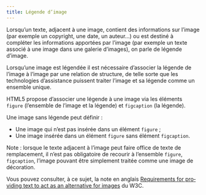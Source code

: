 ```yaml
---
title: Légende d’image
---
```


Lorsqu’un texte, adjacent à une image, contient des informations sur l’image (par exemple un copyright, une date, un auteur…) ou est destiné à compléter les informations apportées par l’image (par exemple un texte associé à une image dans une galerie d’images), on parle de légende d’image.

Lorsqu’une image est légendée il est nécessaire d’associer la légende de l’image à l’image par une relation de structure, de telle sorte que les technologies d’assistance puissent traiter l’image et sa légende comme un ensemble unique.

HTML5 propose d’associer une légende à une image via les éléments `figure` (l’ensemble de l’image et la légende) et `figcaption` (la légende).

Une image sans légende peut définir :

- Une image qui n’est pas insérée dans un élément `figure` ;
- Une image insérée dans un élément `figure` sans élément `figcaption`.

Note : lorsque le texte adjacent à l’image peut faire office de texte de remplacement, il n’est pas obligatoire de recourir à l’ensemble `figure`, `figcaption`, l’image pouvant être simplement traitée comme une image de décoration.

Vous pouvez consulter, à ce sujet, la note en anglais <span lang="en">[Requirements for providing text to act as an alternative for images](https://www.w3.org/TR/html51/semantics-embedded-content.html#alt-text)</span> du W3C.
